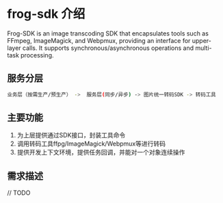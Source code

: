 # frog-sdk 介绍
Frog-SDK is an image transcoding SDK that encapsulates tools such as FFmpeg, ImageMagick, and Webpmux, providing an interface for upper-layer calls. It supports synchronous/asynchronous operations and multi-task processing.

## 服务分层
```bash
业务层（按需生产/预生产） ->  服务层(同步/异步) -> 图片统一转码SDK -> 转码工具
```
## 主要功能
1. 为上层提供通过SDK接口，封装工具命令
2. 调用转码工具ffpg/ImageMagick/Webpmux等进行转码
3. 提供开发上下文环境，提供任务回调，并能对一个对象连续操作

## 需求描述
// TODO

